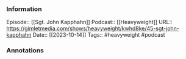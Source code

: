 ### Information

Episode:: [[Sgt. John Kapphahn]]
Podcast:: [[Heavyweight]]
URL:: https://gimletmedia.com/shows/heavyweight/kwhd8ke/45-sgt-john-kapphahn
Date:: [[2023-10-14]]
Tags:: #heavyweight
#podcast


### Annotations

